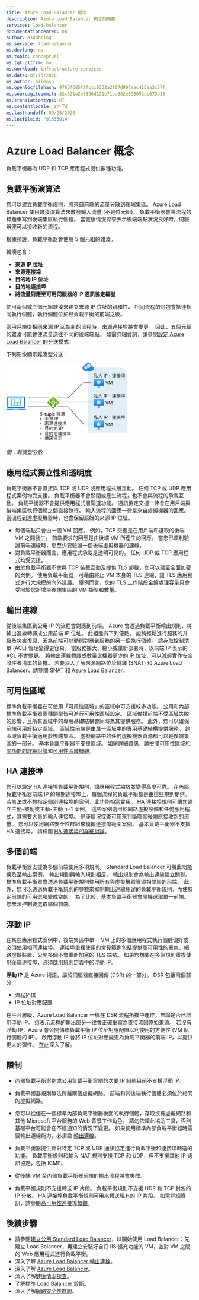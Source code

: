 ```yaml
---
title: Azure Load Balancer 概念
description: Azure Load Balancer 概念的概觀
services: load-balancer
documentationcenter: na
author: asudbring
ms.service: load-balancer
ms.devlang: na
ms.topic: conceptual
ms.tgt_pltfrm: na
ms.workload: infrastructure-services
ms.date: 07/13/2020
ms.author: allensu
ms.openlocfilehash: 9765f685f2fccc9332a2f07d907aac415aa2c57f
ms.sourcegitcommit: 32c521a2ef396d121e71ba682e098092ac673b30
ms.translationtype: HT
ms.contentlocale: zh-TW
ms.lasthandoff: 09/25/2020
ms.locfileid: "91333914"
---
```

# <a name="azure-load-balancer-concepts"></a>Azure Load Balancer 概念

負載平衡器為 UDP 和 TCP 應用程式提供數種功能。 

## <a name="load-balancing-algorithm"></a>負載平衡演算法
您可以建立負載平衡規則，將來自前端的流量分散到後端集區。 Azure Load Balancer 使用雜湊演算法來散發輸入流量 (不是位元組)。 負載平衡器會將流程的標題重寫到後端集區執行個體。 當健康情況探查表示後端端點狀況良好時，伺服器便可以接收新的流程。

根據預設，負載平衡器會使用 5 個元組的雜湊。

雜湊包含：

- **來源 IP 位址**
- **來源連接埠**
- **目的地 IP 位址**
- **目的地連接埠**
- **將流量對應至可用伺服器的 IP 通訊協定編號**

使用兩個或三個元組雜湊來建立來源 IP 位址的親和性。 相同流程的封包會抵達相同執行個體，執行個體位於已負載平衡的前端之後。 

當用戶端從相同來源 IP 起始新的流程時，來源連接埠將會變更。 因此，五個元組的雜湊可能會使流量送往不同的後端端點。
如需詳細資訊，請參閱[設定 Azure Load Balancer 的分送模式](./load-balancer-distribution-mode.md)。

下列影像顯示雜湊型分送：

![雜湊型分散](./media/load-balancer-overview/load-balancer-distribution.png)

*圖：雜湊型分散*

## <a name="application-independence-and-transparency"></a>應用程式獨立性和透明度

負載平衡器不會直接與 TCP 或 UDP 或應用程式層互動。 任何 TCP 或 UDP 應用程式案例均受支援。 負載平衡器不會關閉或產生流程，也不會與流程的承載互動。 負載平衡器不會提供應用程式層閘道功能。 通訊協定交握一律會在用戶端與後端集區執行個體之間直接執行。 輸入流程的回應一律是來自虛擬機器的回應。 當流程到達虛擬機器時，也會保留原始的來源 IP 位址。

* 每個端點只會由一個 VM 回應。 例如，TCP 交握是在用戶端和選取的後端 VM 之間發生。 前端要求的回應是由後端 VM 所產生的回應。 當您已順利驗證前端連線時，您至少要驗證一個後端虛擬機器的連線。
* 對負載平衡器而言，應用程式承載是透明可見的。 任何 UDP 或 TCP 應用程式均受支援。
* 由於負載平衡器不會與 TCP 裝載互動及提供 TLS 卸載，您可以建置全面加密的案例。 使用負載平衡器，可藉由終止 VM 本身的 TLS 連線，讓 TLS 應用程式進行大規模的向外延展。 舉例而言，您的 TLS 工作階段金鑰處理容量只會受限於您新增至後端集區的 VM 類型和數量。

## <a name="outbound-connections"></a>輸出連線 

從後端集區到公用 IP 的流程會對應到前端。 Azure 會透過負載平衡輸出規則，將輸出連線轉譯成公用前端 IP 位址。 此組態有下列優點。 能夠輕鬆進行服務的升級及災害復原，因為前端可以動態對應到服務的另一個執行個體。 讓存取控制清單 (ACL) 管理變得更容易。 當服務擴大、縮小或重新部署時，以前端 IP 表示的 ACL 不會變更。 將輸出連線轉譯成數量比機器更少的 IP 位址，可以減輕實作安全收件者清單的負擔。 若要深入了解來源網路位址轉譯 (SNAT) 和 Azure Load Balancer，請參閱 [SNAT 和 Azure Load Balancer](load-balancer-outbound-connections.md)。

## <a name="availability-zones"></a>可用性區域 

標準負載平衡器在可使用「可用性區域」的區域中可支援較多功能。 公用和內部標準負載平衡器兩種類型皆可進行可用性區域設定。 區域備援前端不受區域失敗的影響，且所有區域中的專用基礎結構會同時為其提供服務。 此外，您可以確保前端可用於特定區域。 區域性前端是由單一區域中的專用基礎結構提供服務。 跨區域負載平衡適用於後端集區。 虛擬網路中的任何虛擬機器資源都可以是後端集區的一部分。 基本負載平衡器不支援區域。 如需詳細資訊，請檢閱[可用性區域相關功能的詳細討論](load-balancer-standard-availability-zones.md)和[可用性區域概觀](../availability-zones/az-overview.md)。

## <a name="ha-ports"></a>HA 連接埠

您可以設定 HA 連接埠負載平衡規則，讓應用程式縮放並變得高度可靠。 在內部負載平衡器前端 IP 的短期連接埠上，每個流程的負載平衡都是由這些規則提供。 若無法或不想指定個別連接埠的案例，此功能相當實用。 HA 連接埠規則可讓您建立主動-被動或主動-主動 n+1 案例。 這些案例適用於網路虛擬設備和任何應用程式，其需要大量的輸入連接埠。 健康情況探查可用來判斷哪個後端應接收新的流量。  您可以使用網路安全性群組來模擬連接埠範圍案例。 基本負載平衡器不支援 HA 連接埠。 請檢閱 [HA 連接埠的詳細討論](load-balancer-ha-ports-overview.md)。

## <a name="multiple-frontends"></a>多個前端 

負載平衡器支援為多個前端使用多項規則。  Standard Load Balancer 可將此功能擴及至輸出案例。 輸出規則與輸入規則相反。 輸出規則會為輸出連線建立關聯。 標準負載平衡器會透過負載平衡規則使用所有與虛擬機器資源相關聯的前端。 此外，您可以透過負載平衡規則的參數來抑制輸出連線用途的負載平衡規則，而使特定前端的可用選項變成空的。 為了比較，基本負載平衡器會隨機選取單一前端。 您無法控制要選取哪個前端。

## <a name="floating-ip"></a>浮動 IP

在某些應用程式案例中，後端集區中單一 VM 上的多個應用程式執行個體偏好或必須使用相同連接埠。 連接埠重複使用的常見範例包括提供高可用性的叢集、網路虛擬裝置、公開多個不會重新加密的 TLS 端點。 如果您想要在多個規則重複使用後端連接埠，必須啟用規則定義中的浮動 IP。

**浮動 IP** 是 Azure 術語，屬於伺服器直接回傳 (DSR) 的一部分。 DSR 包括兩個部分： 

- 流程拓撲
- IP 位址對應配置

在平台層級，Azure Load Balancer 一律在 DSR 流程拓撲中運作，無論是否已啟用浮動 IP。 這表示流程的輸出部分一律會正確重寫為直接流回原始來源。
若沒有浮動 IP，Azure 會公開傳統負載平衡 IP 位址對應配置以利使用的方便性 (VM 執行個體的 IP)。 啟用浮動 IP 會將 IP 位址對應變更為負載平衡器的前端 IP，以提供更大的彈性。 [在此](load-balancer-multivip-overview.md)深入了解。


## <a name="limitations"></a><a name = "limitations"></a>限制

- 內部負載平衡案例或公用負載平衡案例的次要 IP 組態目前不支援浮動 IP。

- 負載平衡器規則無法跨越兩個虛擬網路。  前端和其後端執行個體必須位於相同的虛擬網路。  

- 您可以從僅在一個標準內部負載平衡器後面的執行個體，存取沒有虛擬網路和其他 Microsoft 平台服務的 Web 背景工作角色。 請勿依賴此協助工具，否則基礎平台可能會在不經通知的情況下變更。 如果使用標準內部負載平衡器時需要輸出連線能力，必須設 [輸出連線](load-balancer-outbound-connections.md)。

- 負載平衡器提供針對特定 TCP 或 UDP 通訊協定進行負載平衡和連接埠轉送的功能。 負載平衡規則和輸入 NAT 規則支援 TCP 和 UDP，但不支援其他 IP 通訊協定，包括 ICMP。

- 從後端 VM 至內部負載平衡器前端的輸出流程將會失敗。

- 負載平衡規則不支援轉送 IP 片段。 負載平衡規則不支援 UDP 和 TCP 封包的 IP 分散。 HA 連接埠負載平衡規則可用來轉送現有的 IP 片段。 如需詳細資訊，請參閱[高可用性連接埠概觀](load-balancer-ha-ports-overview.md)。

## <a name="next-steps"></a>後續步驟

- 請參閱[建立公用 Standard Load Balancer](quickstart-load-balancer-standard-public-portal.md)，以開始使用 Load Balancer：先建立 Load Balancer，再建立安裝好自訂 IIS 擴充功能的 VM，並對 VM 之間的 Web 應用程式進行負載平衡。
- 深入了解 [Azure Load Balancer 輸出連線](load-balancer-outbound-connections.md)。
- 深入了解 [Azure Load Balancer](load-balancer-overview.md)。
- 深入了解[健康情況探查](load-balancer-custom-probe-overview.md)。
- 了解[標準 Load Balancer 診斷](load-balancer-standard-diagnostics.md)。
- 深入了解[網路安全性群組](../virtual-network/security-overview.md)。
